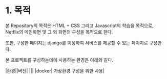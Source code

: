 # 1. 목적
  본 Repository의 목적은 HTML + CSS 그리고 Javascript의 학습을 목적으로, Netflix의 메인화면 및 그 외 화면의 구성을 목적으로 한다.

또한, 구성한 페이지는 django를 이용하여 서비스를 제공할 수 있는 페이지로 구성한다.

본 프로젝트를 구성하는데에 사용하는 환경은 아래와 같다.

|환경||버전|
|||
|docker| 가상환경 구성을 위한 사용|